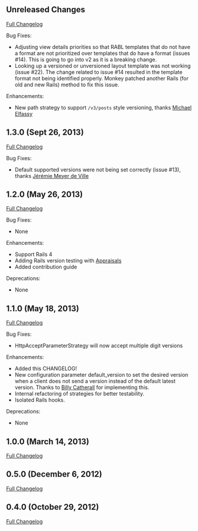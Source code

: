 ## Unreleased Changes

[Full Changelog](https://github.com/bwillis/versioncake/compare/v1.3...master)

Bug Fixes:

* Adjusting view details priorities so that RABL templates that do not have a format are not prioritized over templates that do have a format (issues #14). This is going to go into v2 as it is a breaking change.
* Looking up a versioned or unversioned layout template was not working (issue #22). The change related to issue #14 resulted in the template format not being identified properly. Monkey patched another Rails (for old and new Rails) method to fix this issue.

Enhancements:

* New path strategy to support `/v3/posts` style versioning, thanks [Michael Elfassy](https://github.com/elfassy)

## 1.3.0 (Sept 26, 2013)

[Full Changelog](https://github.com/bwillis/versioncake/compare/v1.2...v1.3)

Bug Fixes:

* Default supported versions were not being set correctly (issue #13), thanks [Jérémie Meyer de Ville](https://github.com/jeremiemv)

## 1.2.0 (May 26, 2013)

[Full Changelog](https://github.com/bwillis/versioncake/compare/v1.1...v1.2)

Bug Fixes:

* None

Enhancements:

* Support Rails 4
* Adding Rails version testing with [Appraisals](https://github.com/thoughtbot/appraisal)
* Added contribution guide

Deprecations:

* None

## 1.1.0 (May 18, 2013)

[Full Changelog](https://github.com/bwillis/versioncake/compare/v1.0...v1.1)

Bug Fixes:

* HttpAcceptParameterStrategy will now accept multiple digit versions

Enhancements:

* Added this CHANGELOG!
* New configuration parameter default_version to set the desired version when a client does not send a version instead of the default latest version. Thanks to [Billy Catherall](https://github.com/bcatherall) for implementing this.
* Internal refactoring of strategies for better testability.
* Isolated Rails hooks.

Deprecations:

* None

## 1.0.0 (March 14, 2013)

[Full Changelog](https://github.com/bwillis/versioncake/compare/v0.5...v1.0)

## 0.5.0 (December 6, 2012)

[Full Changelog](https://github.com/bwillis/versioncake/compare/v0.4...v0.5)

## 0.4.0 (October 29, 2012)

[Full Changelog](https://github.com/bwillis/versioncake/compare/0fe364999ec9e5fe27faf39f82d8f7f2d26f38be...v0.4)
